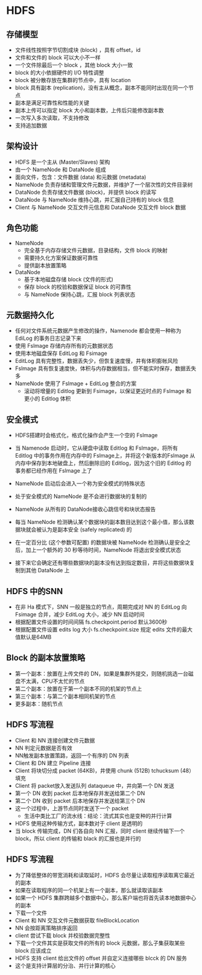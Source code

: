 # HDFS

## 存储模型

- 文件线性按照字节切割成块 (block) ，具有 offset，id
- 文件和文件的 block 可以大小不一样
- 一个文件除最后一个 block ，其他 block 大小一致
- block 的大小依据硬件的 I/O 特性调整
- block 被分散存放在集群的节点中，具有 location
- block 具有副本 (replication)，没有主从概念，副本不能同时出现在同一个节点
- 副本是满足可靠性和性能的关键
- 副本上传可以指定 block 大小和副本数，上传后只能修改副本数 
- 一次写入多次读取，不支持修改
- 支持追加数据

## 架构设计

- HDFS 是一个主从 (Master/Slaves) 架构
- 由一个 NameNode 和 DataNode 组成
- 面向文件，包含：文件数据 (data) 和元数据 (metadata)
- NameNode 负责存储和管理文件元数据，并维护了一个层次性的文件目录树
- DataNode 负责存储文件数据 (block)，并提供 block 的读写
- DataNode 与 NameNode 维持心跳，并汇报自己持有的 block 信息
- Client 与 NameNode 交互文件元信息和 DataNode 交互文件 block 数据

## 角色功能

- NameNode
  - 完全基于内存存储文件元数据，目录结构，文件 block 的映射
  - 需要持久化方案保证数据可靠性
  - 提供副本放置策略
- DataNode
  - 基于本地磁盘存储 block (文件的形式)
  - 保存 block 的校验和数据保证 block 的可靠性
  - 与 NameNode 保持心跳，汇报 block 列表状态

## 元数据持久化

- 任何对文件系统元数据产生修改的操作，Namenode 都会使用一种称为 EdiLog 的事务日志记录下来
- 使用 Fslmage 存储内存所有的元数据状态
- 使用本地磁盘保存 EditLog 和 Fsimage
- EditLog 具有完整性，数据丢失少，但恢复速度慢，井有体积膨帐风险
- Fslmage 具有恢复速度快，体积与内存数据相当，但不能实时保存，数据丢失多
- NameNode 使用了 Fslmage + EditLog 整合的方案
  - 滚动将增量的 Editlog 更新到 Fsimage，以保证更近时点的 Fslmage 和更小的 Editlog 体积

## 安全模式

- HDFS搭建时会格式化，格式化操作会产生一个空的 Fslmage
- 当 Namenode 启动时，它从硬盘中读取 Editlog 和 Fslmage，将所有 Editlog 中的事务作用在内存中的 Fslmage上，并将这个新版本的Fslmage 从内存中保存到本地破盘上，然后删除旧的 Editlog，因为这个旧的 Editlog 的事务都已经作用在 Fslmage 上了

- NameNode 启动后会进入一个称为安全模式的特殊状态
- 处于安全模式的 NameNode 是不会进行数据块的复制的
- NameNode 从所有的 DataNode接收心跳信号和块状态报告
- 每当 NameNode 检测确认某个数据块的副本数目达到这个最小值，那么该数据块就会被认为是副本安全 (safely replicated) 的
- 在一定百分比 (这个参数可配置) 的数据块被 NameNode 检测确认是安全之后，加上一个额外的 30 秒等待时间，NameNode 将退出安全模式状态
- 接下来它会确定还有哪些数据块的副本没有达到指定数目，井将这些数据块复制到其他 DataNode 上

## HDFS 中的SNN

- 在非 Ha 模式下，SNN 一般是独立的节点，周期完成对 NN 的 EditLog 向 Fsimage 合并，减少 EditLog 大小，减少 NN 启动时间
- 根据配置文件设置的时间间隔 fs.checkpoint.period 默认3600秒
- 根据配置文件设置 edits log 大小 fs.checkpoint.size 规定 edits 文件的最大值默认是64MB

## Block 的副本放置策略

- 第一个副本：放置在上传文件的 DN，如果是集群外提交，则随机挑选一台磁盘不太满，CPU不太忙的节点
- 第二个副本：放置在于第一个副本不同的机架的节点上
- 第三个副本：与第二个副本相同机架的节点
- 更多副本：随机节点

## HDFS 写流程

- Client 和 NN 连接创建文件元数据
- NN 判定元数据是否有效
- NN触发副本放置策路，返回一个有序的 DN 列表
- Client 和 DN 建立 Pipeline 连接
- Client 将块切分成 packet (64KB)，井使用 chunk (512B) tchucksum (48）填充
- Client 将 packet放入发送队列 dataqueue 中，井向第一个 DN 发送
- 第一个 DN 收到 packet 后本地保存并发送给第二个 DN
- 第二个 DN 收到 packet 后本地保存并发送给第三个 DN
- 这一个过程中，上游节点同时发送下一个 packet
  - 生活中类比工厂的流水线：结论：流式其实也是变种的并行计算
- HDFS 使用这种传输方式，副本数对于 client 是透明的
- 当 block 传输完成，DN 们各自向 NN 汇报，同时 client 继续传输下一个 block，所以 client 的传输和 black 的汇报也是并行的

## HDFS 写流程

- 为了降低整体的带宽消耗和读取延时，HDFS 会尽量让读取程序读取离它最近的副本
- 如果在读取程序的同一个机架上有一个副本，那么就读取该副本
- 如果一个 HDFS 集群跨越多个数据中心，那么客户端也将首先读本地数据中心的副本
- 下载一个文件
- Client 和 NN 交互文件元数据获取 fileBlockLocation
- NN 会按距离策略排序返回
- client 尝试下载 block 并校验数据完整性
- 下载一个文件其实是获取文件的所有的 block 元数据，那么子集获取某些 block 应该成立
- HDFS 支持 client 给出文件的 offset 并自定义连接哪些 blcck 的 DN 服务
- 这个是支持计算层的分治、并行计算的核心